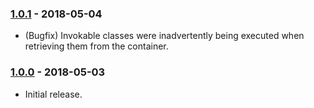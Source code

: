 ### [1.0.1] - 2018-05-04

  * (Bugfix) Invokable classes were inadvertently being executed when retrieving them from the container.

### [1.0.0] - 2018-05-03

  * Initial release.

[1.0.1]: https://github.com/1ma/DIC/compare/v1.0.0...v1.0.1
[1.0.0]: https://github.com/1ma/DIC/tree/a452a2cf0e5d1a3c8b9a0cd621284f7ebabde263
